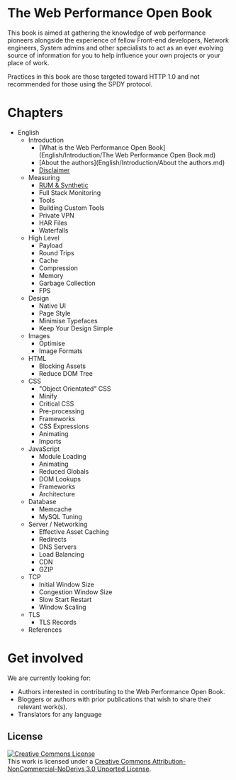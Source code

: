 The Web Performance Open Book
=========================

This book is aimed at gathering the knowledge of web performance pioneers alongside the experience of fellow Front-end developers, Network engineers, System admins and other specialists to act as an ever evolving source of information for you to help influence your own projects or your place of work.

Practices in this book are those targeted toward HTTP 1.0 and not recommended for those using the SPDY protocol.

# Chapters

* English
	* Introduction
		* [What is the Web Performance Open Book](English/Introduction/The Web Performance Open Book.md)
		* [About the authors](English/Introduction/About the authors.md)
		* [Disclaimer](English/Introduction/Disclaimer.md)
	* Measuring
		* [RUM & Synthetic](English/Measuring/RUM%20%26%20Synthetic.md)
		* Full Stack Monitoring
		* Tools
		* Building Custom Tools
		* Private VPN
		* HAR Files
		* Waterfalls
	* High Level
		* Payload
		* Round Trips
		* Cache
		* Compression
		* Memory
		* Garbage Collection
		* FPS
	* Design
		* Native UI
		* Page Style
		* Minimise Typefaces
		* Keep Your Design Simple
	* Images
		* Optimise	
		* Image Formats
	* HTML
		* Blocking Assets
		* Reduce DOM Tree
	* CSS
		* "Object Orientated" CSS
		* Minify
		* Critical CSS
		* Pre-processing
		* Frameworks
		* CSS Expressions
		* Animating
		* Imports
	* JavaScript
		* Module Loading
		* Animating
		* Reduced Globals
		* DOM Lookups
		* Frameworks
		* Architecture
	* Database
		* Memcache
		* MySQL Tuning
	* Server / Networking
		* Effective Asset Caching
		* Redirects
		* DNS Servers
		* Load Balancing
		* CDN
		* GZIP
	* TCP
		* Initial Window Size
		* Congestion Window Size
		* Slow Start Restart
		* Window Scaling
	* TLS
		* TLS Records
	* References


# Get involved

We are currently looking for:

- Authors interested in contributing to the Web Performance Open Book.
- Bloggers or authors with prior publications that wish to share their relevant work(s).
- Translators for any language

## License

<a rel="license" href="http://creativecommons.org/licenses/by-nc-nd/3.0/"><img alt="Creative Commons License" style="border-width:0" src="https://i.creativecommons.org/l/by-nc-nd/3.0/88x31.png" /></a><br />This work is licensed under a <a rel="license" href="http://creativecommons.org/licenses/by-nc-nd/3.0/">Creative Commons Attribution-NonCommercial-NoDerivs 3.0 Unported License</a>.
